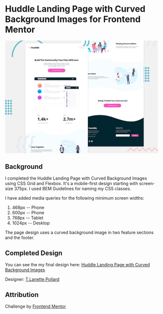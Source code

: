# Huddle Landing Page with Curved Background Images for Frontend Mentor

![Design Preview for Huddle Landing Page with Curved Background Challenge from Frontend Mentor](./design/desktop-preview.jpg) 

## Background
I completed the Huddle Landing Page with Curved Background Images using CSS Grid and Flexbox. It's a mobile-first design starting with screen-size 375px. I used BEM Guidelines for naming my CSS classes. 

I have added media queries for the following minimum screen widths:
1. 468px -- Phone
2. 600px -- Phone
3. 768px -- Tablet
4. 1024px -- Desktop

The page design uses a curved background image in two feature sections and the footer. 

## Completed Design

You can see the my final design here: [Huddle Landing Page with Curved Background Images](https://tlanetterose.github.io/huddle-landing-page-tlp/)

Designer: [T.Lanette Pollard](https://github.com/TLanetteRose)

## Attribution
Challenge by [Frontend Mentor](https://www.frontendmentor.io?ref=challenge)


